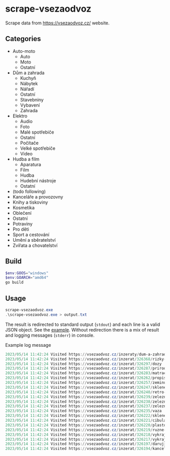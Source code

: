 # scrape-vsezaodvoz

Scrape data from https://vsezaodvoz.cz/ website.

## Categories

- Auto-moto
  - Auto
  - Moto
  - Ostatní
- Dům a zahrada
  - Kuchyň
  - Nábytek
  - Nářadí
  - Ostatní
  - Stavebniny
  - Vybavení
  - Zahrada
- Elektro
  - Audio
  - Foto
  - Malé spotřebiče
  - Ostatní
  - Počítače
  - Velké spotřebiče
  - Video
- Hudba a film
  - Aparatura
  - Film
  - Hudba
  - Hudební nástroje
  - Ostatní
- (todo following)
- Kanceláře a provozovny
- Knihy a tiskoviny
- Kosmetika
- Oblečení
- Ostatní
- Potraviny
- Pro děti
- Sport a cestování
- Umění a sběratelství
- Zvířata a chovatelství

## Build

```powershell
$env:GOOS="windows"
$env:GOARCH="amd64"
go build
```

## Usage

```powershell
scrape-vsezaodvoz.exe
.\scrape-vsezaodvoz.exe > output.txt
```

The result is redirected to standard output (`stdout`) and each line is a valid JSON object. See the [example](./output.txt). Without redirection there is a mix of result and logging messages (`stderr`) in console. 


Example log message

```powershell
2023/05/14 11:42:24 Visited https://vsezaodvoz.cz/inzeraty/dum-a-zahrada?region=14&type=1&new=1&with_photo=true&no_reservation=true&district=77
2023/05/14 11:42:24 Visited https://vsezaodvoz.cz/inzerat/326368/rizky-kalanchoe
2023/05/14 11:42:24 Visited https://vsezaodvoz.cz/inzerat/326297/dozy
2023/05/14 11:42:24 Visited https://vsezaodvoz.cz/inzerat/326287/prirodni-kamen-ze-zahrady
2023/05/14 11:42:24 Visited https://vsezaodvoz.cz/inzerat/326283/matrace-140x200-pratelny-potah
2023/05/14 11:42:24 Visited https://vsezaodvoz.cz/inzerat/326262/propisky-pro-sberatele
2023/05/14 11:42:24 Visited https://vsezaodvoz.cz/inzerat/326257/zeminu
2023/05/14 11:42:24 Visited https://vsezaodvoz.cz/inzerat/326247/sklenene-stinidlo-k-lampe
2023/05/14 11:42:24 Visited https://vsezaodvoz.cz/inzerat/326240/retro-lahve-na-piti
2023/05/14 11:42:24 Visited https://vsezaodvoz.cz/inzerat/326239/zelezne-nohy
2023/05/14 11:42:24 Visited https://vsezaodvoz.cz/inzerat/326238/zelezne-hacky-i
2023/05/14 11:42:24 Visited https://vsezaodvoz.cz/inzerat/326237/zelezne-hacky
2023/05/14 11:42:24 Visited https://vsezaodvoz.cz/inzerat/326235/vaza
2023/05/14 11:42:24 Visited https://vsezaodvoz.cz/inzerat/326222/sklenena-misa
2023/05/14 11:42:24 Visited https://vsezaodvoz.cz/inzerat/326221/cibulak
2023/05/14 11:42:24 Visited https://vsezaodvoz.cz/inzerat/326220/plastovy-pohar-vysoky
2023/05/14 11:42:24 Visited https://vsezaodvoz.cz/inzerat/326219/ruzne-misky-a-poharky
2023/05/14 11:42:24 Visited https://vsezaodvoz.cz/inzerat/326218/vykrajovatka
2023/05/14 11:42:24 Visited https://vsezaodvoz.cz/inzerat/326217/vykrajvatko-na-vejce
2023/05/14 11:42:24 Visited https://vsezaodvoz.cz/inzerat/326197/daruji-vybaveni-bytu-vcetne-kuchynske-linky
2023/05/14 11:42:24 Visited https://vsezaodvoz.cz/inzerat/326194/kancelarske-kreslo
```
